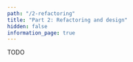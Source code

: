 ```yaml
---
path: "/2-refactoring"
title: "Part 2: Refactoring and design"
hidden: false
information_page: true
---
```


TODO
